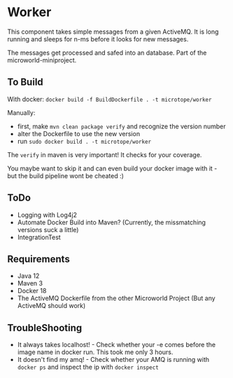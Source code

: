 # Worker

This component takes simple messages from a given ActiveMQ.
It is long running and sleeps for n-ms before it looks for new messages.

The messages get processed and safed into an database.
Part of the microworld-miniproject.

## To Build

With docker: `docker build -f BuildDockerfile . -t microtope/worker`

Manually:

- first, make `mvn clean package verify` and recognize the version number
- alter the Dockerfile to use the new version
- run `sudo docker build . -t microtope/worker`

The `verify` in maven is very important! It checks for your coverage.

You maybe want to skip it and can even build your docker image with it - but the build pipeline wont be cheated :)

## ToDo

- Logging with Log4j2
- Automate Docker Build into Maven? (Currently, the missmatching versions suck a little)
- IntegrationTest

## Requirements

- Java 12
- Maven 3
- Docker 18
- The ActiveMQ Dockerfile from the other Microworld Project (But any ActiveMQ should work)

## TroubleShooting

- It always takes localhost! - Check whether your -e comes before the image name in docker run. This took me only 3 hours.
- It doesn't find my amq! - Check whether your AMQ is running with `docker ps` and inspect the ip with `docker inspect`
